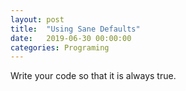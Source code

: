 ```yaml
---
layout: post
title:  "Using Sane Defaults"
date:   2019-06-30 00:00:00
categories: Programing
---
```


Write your code so that it is always true.
